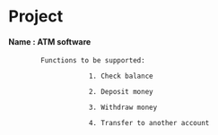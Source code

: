 #
#     Project

#### Name : ATM software

            Functions to be supported:

                        1. Check balance

                        2. Deposit money

                        3. Withdraw money

                        4. Transfer to another account



